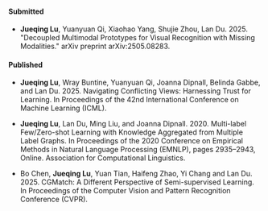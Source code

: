 #### Submitted

- <strong>Jueqing Lu</strong>, Yuanyuan Qi, Xiaohao Yang, Shujie Zhou, Lan Du. 2025. "Decoupled Multimodal Prototypes for Visual Recognition with Missing Modalities." arXiv preprint arXiv:2505.08283.

#### Published

- <strong>Jueqing Lu</strong>, Wray Buntine, Yuanyuan Qi, Joanna Dipnall, Belinda Gabbe, and
Lan Du. 2025. Navigating Conflicting Views: Harnessing Trust for Learning. In Proceedings
of the 42nd International Conference on Machine Learning (ICML).

- <strong>Jueqing Lu</strong>, Lan Du, Ming Liu, and Joanna Dipnall. 2020. Multi-label Few/Zero-shot Learning with Knowledge Aggregated from Multiple Label Graphs. In Proceedings of the 2020 Conference on Empirical Methods in Natural Language Processing (EMNLP), pages 2935–2943, Online. Association for Computational Linguistics.

- Bo Chen, <strong>Jueqing Lu</strong>, Yuan Tian, Haifeng Zhao, Yi Chang and Lan Du. 2025. CGMatch: A Different Perspective of Semi-supervised Learning. In Proceedings of the Computer Vision and Pattern Recognition Conference (CVPR).